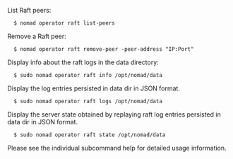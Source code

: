   List Raft peers:

      $ nomad operator raft list-peers

  Remove a Raft peer:

      $ nomad operator raft remove-peer -peer-address "IP:Port"

  Display info about the raft logs in the data directory:

      $ sudo nomad operator raft info /opt/nomad/data

  Display the log entries persisted in data dir in JSON format.

      $ sudo nomad operator raft logs /opt/nomad/data

  Display the server state obtained by replaying raft log entries
  persisted in data dir in JSON format.

      $ sudo nomad operator raft state /opt/nomad/data

  Please see the individual subcommand help for detailed usage information.